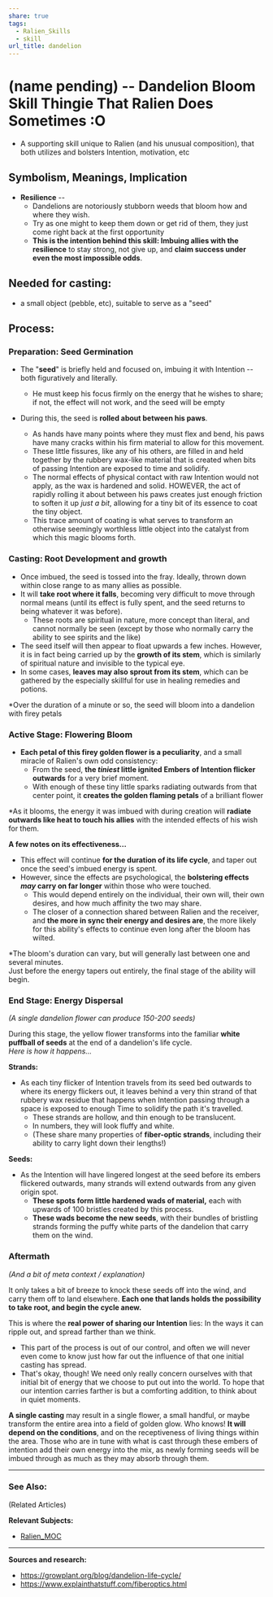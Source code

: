 ```yaml
---
share: true
tags:
  - Ralien_Skills
  - skill
url_title: dandelion
---
```

# (name pending) -- Dandelion Bloom Skill Thingie That Ralien Does Sometimes :O 


* A supporting skill unique to Ralien (and his unusual composition), that both utilizes and bolsters Intention, motivation, etc



## Symbolism, Meanings, Implication
* **Resilience** -- 
	* Dandelions are notoriously stubborn weeds that bloom how and where they wish.  
	* Try as one might to keep them down or get rid of them, they just come right back at the first opportunity
	* **This is the intention behind this skill:   Imbuing allies with the resilience** to stay strong, not give up, and **claim success under even the most impossible odds**.  



## **Needed for casting:**  
* a small object (pebble, etc), suitable to serve as a "seed"

## **Process**:

### Preparation:  **Seed Germination**
* The "**seed**" is briefly held and focused on, imbuing it with Intention -- both figuratively and literally.  
	* He must keep his focus firmly on the energy that he wishes to share; if not, the effect will not work, and the seed will be empty

* During this, the seed is **rolled about between his paws**.  
	* As hands have many points where they must flex and bend, his paws have many cracks within his firm material to allow for this movement.  
	* These little fissures, like any of his others, are filled in and held together by the rubbery wax-like material that is created when bits of passing Intention are exposed to time and solidify.  
	* The normal effects of physical contact with raw Intention would not apply, as the wax is hardened and solid.  HOWEVER, the act of rapidly rolling it about between his paws creates just enough friction to soften it up *just a bit*, allowing for a tiny bit of its essence to coat the tiny object.  
	* This trace amount of coating is what serves to transform an otherwise seemingly worthless little object into the catalyst from which this magic blooms forth.  

### Casting:  **Root Development** and growth
* Once imbued, the seed is tossed into the fray.  Ideally, thrown down within close range to as many allies as possible.  
* It will **take root where it falls**, becoming very difficult to move through normal means (until its effect is fully spent, and the seed returns to being whatever it was before).  
	* These roots are spiritual in nature, more concept than literal, and cannot normally be seen (except by those who normally carry the ability to see spirits and the like)
* The seed itself will then appear to float upwards a few inches.  However, it is in fact being carried up by the **growth of its stem**, which is similarly of spiritual nature and invisible to the typical eye.  
* In some cases, **leaves may also sprout from its stem**, which can be gathered by the especially skillful for use in healing remedies and potions.  

*Over the duration of a minute or so, the seed will bloom into a dandelion with firey petals



### Active Stage: **Flowering Bloom** 
* **Each petal of this firey golden flower is a peculiarity**, and a small miracle of Ralien's own odd consistency: 
	* From the seed, **the *tiniest* little ignited Embers of Intention flicker outwards** for a very brief moment.
	* With enough of these tiny little sparks radiating outwards from that center point, it **creates the golden flaming petals** of a brilliant flower

*As it blooms, the energy it was imbued with during creation will **radiate outwards like heat to touch his allies** with the intended effects of his wish for them.  

**A few notes on its effectiveness...**
* This effect will continue **for the duration of its life cycle**, and taper out once the seed's imbued energy is spent.   
* However, since the effects are psychological, the **bolstering effects *may* carry on far longer** within those who were touched. 
	* This would depend entirely on the individual, their own will, their own desires, and how much affinity the two may share.  
	* The closer of a connection shared between Ralien and the receiver, and **the more in sync their energy and desires are**, the more likely for this ability's effects to continue even long after the bloom has wilted. 

*The bloom's duration can vary, but will generally last between one and several minutes.  
Just before the energy tapers out entirely, the final stage of the ability will begin.  

### End Stage:  **Energy Dispersal**
*(A single dandelion flower can produce 150-200 seeds)*

During this stage, the yellow flower transforms into the familiar **white puffball of seeds** at the end of a dandelion's life cycle.   
*Here is how it happens...*

**Strands:** 
* As each tiny flicker of Intention travels from its seed bed outwards to where its energy flickers out, it leaves behind a very thin strand of that rubbery wax residue that happens when Intention passing through a space is exposed to enough Time to solidify the path it's travelled. 
	* These strands are hollow, and thin enough to be translucent.  
	* In numbers, they will look fluffy and white.  
	* (These share many properties of **fiber-optic strands**, including their ability to carry light down their lengths!)

**Seeds:**
* As the Intention will have lingered longest at the seed before its embers flickered outwards, many strands will extend outwards from any given origin spot. 
	* **These spots form little hardened wads of material,** each with upwards of 100 bristles created by this process.  
	* **These wads become the new seeds**, with their bundles of bristling strands forming the puffy white parts of the dandelion that carry them on the wind.  


### Aftermath
*(And a bit of meta context / explanation)*

It only takes a bit of breeze to knock these seeds off into the wind, and carry them off to land elsewhere.  **Each one that lands holds the possibility to take root, and begin the cycle anew.**  

This is where the **real power of sharing our Intention** lies:  In the ways it can ripple out, and spread farther than we think.  
* This part of the process is out of our control, and often we will never even come to know just how far out the influence of that one initial casting has spread.  
* That's okay, though! We need only really concern ourselves with that initial bit of energy that we choose to put out into the world.  To hope that our intention carries farther is but a comforting addition, to think about in quiet moments.  

**A single casting** may result in a single flower, a small handful, or maybe transform the entire area into a field of golden glow.  Who knows!  **It will depend on the conditions**, and on the receptiveness of living things within the area.  Those who are in tune with what is cast through these embers of intention add their own energy into the mix, as newly forming seeds will be imbued through as much as they may absorb through them. 





---
### **See Also:**  
(Related Articles)


**Relevant Subjects:**
* [Ralien_MOC](../../MOCs/Ralien_MOC.md#)

---

**Sources and research:** 
* https://growplant.org/blog/dandelion-life-cycle/
* https://www.explainthatstuff.com/fiberoptics.html